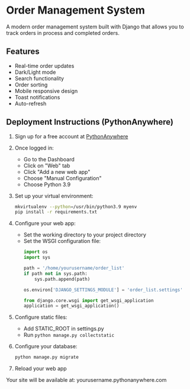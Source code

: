 # Order Management System

A modern order management system built with Django that allows you to track orders in process and completed orders.

## Features

- Real-time order updates
- Dark/Light mode
- Search functionality
- Order sorting
- Mobile responsive design
- Toast notifications
- Auto-refresh

## Deployment Instructions (PythonAnywhere)

1. Sign up for a free account at [PythonAnywhere](https://www.pythonanywhere.com/)

2. Once logged in:
   - Go to the Dashboard
   - Click on "Web" tab
   - Click "Add a new web app"
   - Choose "Manual Configuration"
   - Choose Python 3.9

3. Set up your virtual environment:
   ```bash
   mkvirtualenv --python=/usr/bin/python3.9 myenv
   pip install -r requirements.txt
   ```

4. Configure your web app:
   - Set the working directory to your project directory
   - Set the WSGI configuration file:
     ```python
     import os
     import sys

     path = '/home/yourusername/order_list'
     if path not in sys.path:
         sys.path.append(path)

     os.environ['DJANGO_SETTINGS_MODULE'] = 'order_list.settings'

     from django.core.wsgi import get_wsgi_application
     application = get_wsgi_application()
     ```

5. Configure static files:
   - Add STATIC_ROOT in settings.py
   - Run `python manage.py collectstatic`

6. Configure your database:
   ```bash
   python manage.py migrate
   ```

7. Reload your web app

Your site will be available at: yourusername.pythonanywhere.com

